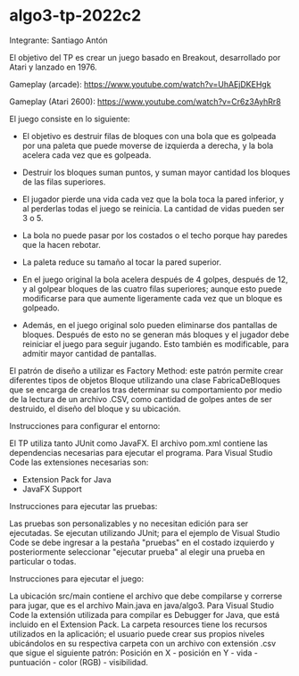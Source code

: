 # algo3-tp-2022c2

Integrante: Santiago Antón

El objetivo del TP es crear un juego basado en Breakout, desarrollado por Atari y lanzado en 1976. 

Gameplay (arcade): https://www.youtube.com/watch?v=UhAEjDKEHgk

Gameplay (Atari 2600): https://www.youtube.com/watch?v=Cr6z3AyhRr8

El juego consiste en lo siguiente:

- El objetivo es destruir filas de bloques con una bola que es golpeada por una paleta que puede
moverse de izquierda a derecha, y la bola acelera cada vez que es golpeada.

- Destruir los bloques suman puntos, y suman mayor cantidad los bloques de las filas superiores.

- El jugador pierde una vida cada vez que la bola toca la pared inferior, y al perderlas todas
el juego se reinicia. La cantidad de vidas pueden ser 3 o 5.

- La bola no puede pasar por los costados o el techo porque hay paredes que la hacen rebotar.

- La paleta reduce su tamaño al tocar la pared superior.

- En el juego original la bola acelera después de 4 golpes, después de 12, y al golpear bloques
de las cuatro filas superiores; aunque esto puede modificarse para que aumente ligeramente cada
vez que un bloque es golpeado.

- Además, en el juego original solo pueden eliminarse dos pantallas de bloques. Después de esto
no se generan más bloques y el jugador debe reiniciar el juego para seguir jugando. Esto también
es modificable, para admitir mayor cantidad de pantallas.

El patrón de diseño a utilizar es Factory Method: este patrón permite crear diferentes tipos de
objetos Bloque utilizando una clase FabricaDeBloques que se encarga de crearlos tras determinar
su comportamiento por medio de la lectura de un archivo .CSV, como cantidad de golpes antes de
ser destruido, el diseño del bloque y su ubicación.

Instrucciones para configurar el entorno:

El TP utiliza tanto JUnit como JavaFX. El archivo pom.xml contiene las dependencias necesarias
para ejecutar el programa. Para Visual Studio Code las extensiones necesarias son:

- Extension Pack for Java
- JavaFX Support

Instrucciones para ejecutar las pruebas:

Las pruebas son personalizables y no necesitan edición para ser ejecutadas. Se ejecutan utilizando JUnit; para el ejemplo de Visual Studio Code se debe ingresar a la pestaña "pruebas" en el costado izquierdo y posteriormente seleccionar "ejecutar prueba" al elegir una prueba en particular o todas.

Instrucciones para ejecutar el juego:

La ubicación src/main contiene el archivo que debe compilarse y correrse para jugar, que es el archivo Main.java en java/algo3. Para Visual Studio Code la extensión utilizada para compilar es Debugger for Java, que está incluido en el Extension Pack. La carpeta resources tiene los recursos utilizados en la aplicación; el usuario puede crear sus propios niveles ubicándolos en su respectiva carpeta con un archivo con extensión .csv que sigue el siguiente patrón:
Posición en X - posición en Y - vida - puntuación - color (RGB) - visibilidad.